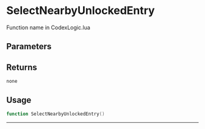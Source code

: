 # SelectNearbyUnlockedEntry
Function name in CodexLogic.lua
## Parameters

## Returns
`none`
## Usage
```lua
function SelectNearbyUnlockedEntry()
```
---
